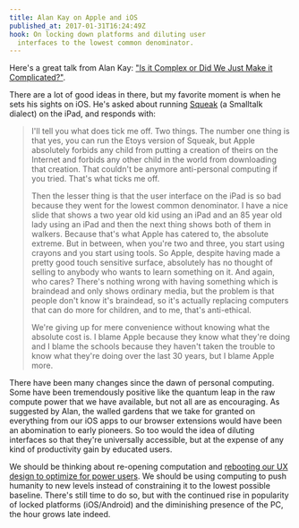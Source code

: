 ```yaml
---
title: Alan Kay on Apple and iOS
published_at: 2017-01-31T16:24:49Z
hook: On locking down platforms and diluting user
  interfaces to the lowest common denominator.
---
```


Here's a great talk from Alan Kay: ["Is it Complex or Did
We Just Make it Complicated?"][talk].

There are a lot of good ideas in there, but my favorite
moment is when he sets his sights on iOS. He's asked about
running [Squeak][squeak] (a Smalltalk dialect) on the iPad,
and responds with:

> I'll tell you what does tick me off. Two things. The
> number one thing is that yes, you can run the Etoys
> version of Squeak, but Apple absolutely forbids any child
> from putting a creation of theirs on the Internet and
> forbids any other child in the world from downloading
> that creation. That couldn't be anymore anti-personal
> computing if you tried. That's what ticks me off.
>
> Then the lesser thing is that the user interface on the
> iPad is so bad because they went for the lowest common
> denominator. I have a nice slide that shows a two year
> old kid using an iPad and an 85 year old lady using an
> iPad and then the next thing shows both of them in
> walkers. Because that's what Apple has catered to, the
> absolute extreme. But in between, when you're two and
> three, you start using crayons and you start using tools.
> So Apple, despite having made a pretty good touch
> sensitive surface, absolutely has no thought of selling
> to anybody who wants to learn something on it. And again,
> who cares? There's nothing wrong with having something
> which is braindead and only shows ordinary media, but the
> problem is that people don't know it's braindead, so it's
> actually replacing computers that can do more for
> children, and to me, that's anti-ethical.
>
> We're giving up for mere convenience without knowing what
> the absolute cost is. I blame Apple because they know
> what they're doing and I blame the schools because they
> haven't taken the trouble to know what they're doing over
> the last 30 years, but I blame Apple more.

There have been many changes since the dawn of personal
computing. Some have been tremendously positive like the
quantum leap in the raw compute power that we have
available, but not all are as encouraging. As suggested by
Alan, the walled gardens that we take for granted on
everything from our iOS apps to our browser extensions
would have been an abomination to early pioneers. So too
would the idea of diluting interfaces so that they're
universally accessible, but at the expense of any kind of
productivity gain by educated users.

We should be thinking about re-opening computation and
[rebooting our UX design to optimize for power
users](/interfaces). We should be using computing to push
humanity to new levels instead of constraining it to the
lowest possible baseline. There's still time to do so, but
with the continued rise in popularity of locked platforms
(iOS/Android) and the diminishing presence of the PC, the
hour grows late indeed.

[talk]: https://www.youtube.com/watch?v=ubaX1Smg6pY
[squeak]: https://en.wikipedia.org/wiki/Squeak
